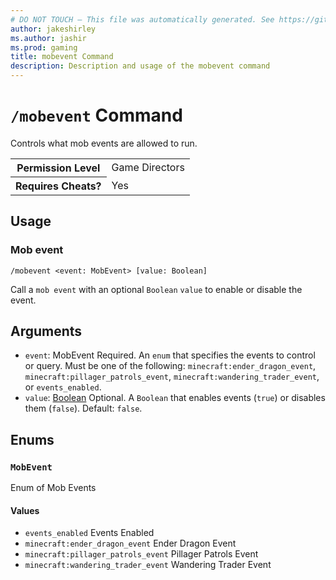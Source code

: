 ```yaml
---
# DO NOT TOUCH — This file was automatically generated. See https://github.com/mojang/minecraftapidocsgenerator to modify descriptions, examples, etc.
author: jakeshirley
ms.author: jashir
ms.prod: gaming
title: mobevent Command
description: Description and usage of the mobevent command
---
```

# `/mobevent` Command
Controls what mob events are allowed to run.

<table>
  <tr>
    <th>Permission Level</th>
    <td>Game Directors</td>
  </tr>
  <tr>
    <th>Requires Cheats?</th>
    <td>Yes</td>
  </tr>
</table>

## Usage
### Mob event
`/mobevent <event: MobEvent> [value: Boolean]`

Call a `mob event` with an optional `Boolean` `value` to enable or disable the event.

## Arguments
- `event`: MobEvent
Required. An `enum` that specifies the events to control or query. Must be one of the following: `minecraft:ender_dragon_event`, `minecraft:pillager_patrols_event`, `minecraft:wandering_trader_event`, or `events_enabled`.
- `value`: [Boolean](../enums/Boolean.md)
Optional. A `Boolean` that enables events (`true`) or disables them (`false`).
Default: `false`.

## Enums
### `MobEvent`
Enum of Mob Events

#### Values
- `events_enabled`
Events Enabled
- `minecraft:ender_dragon_event`
Ender Dragon Event
- `minecraft:pillager_patrols_event`
Pillager Patrols Event
- `minecraft:wandering_trader_event`
Wandering Trader Event
